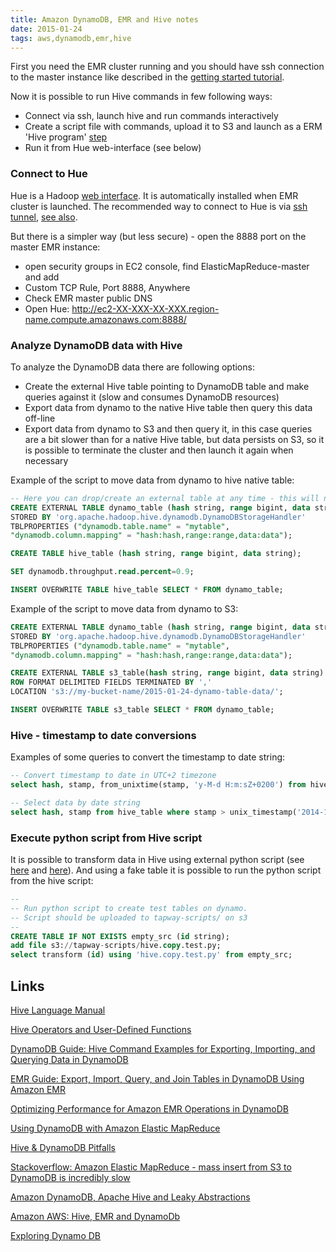 ```yaml
---
title: Amazon DynamoDB, EMR and Hive notes
date: 2015-01-24
tags: aws,dynamodb,emr,hive
---
```


First you need the EMR cluster running and you should have ssh connection to the master instance like described in the [getting started tutorial](http://docs.aws.amazon.com/ElasticMapReduce/latest/DeveloperGuide/emr-get-started.html).

Now it is possible to run Hive commands in few following ways:

* Connect via ssh, launch hive and run commands interactively
* Create a script file with commands, upload it to S3 and launch as a ERM 'Hive program' [step](http://docs.aws.amazon.com/ElasticMapReduce/latest/DeveloperGuide/CLI_CreatingaJobFlowUsingHive.html)
* Run it from Hue web-interface (see below)

<!-- more -->

### Connect to Hue
Hue is a Hadoop [web interface](http://gethue.com/). It is automatically installed when EMR cluster is launched.
The recommended way to connect to Hue is via [ssh tunnel](http://docs.aws.amazon.com/ElasticMapReduce/latest/DeveloperGuide/gsg-hue.html), [see also](http://docs.aws.amazon.com/ElasticMapReduce/latest/DeveloperGuide/accessing-hue.html).

But there is a simpler way (but less secure) - open the 8888 port on the master EMR instance:

* open security groups in EC2 console, find ElasticMapReduce-master and add
* Custom TCP Rule, Port 8888, Anywhere
* Check EMR master public DNS
* Open Hue: http://ec2-XX-XXX-XX-XXX.region-name.compute.amazonaws.com:8888/

### Analyze DynamoDB data with Hive

To analyze the DynamoDB data there are following options:

* Create the external Hive table pointing to DynamoDB table and make queries against it (slow and consumes DynamoDB resources)
* Export data from dynamo to the native Hive table then query this data off-line
* Export data from dynamo to S3 and then query it, in this case queries are a bit slower than for a native Hive table, but data persists on S3, so it is possible to terminate the cluster and then launch it again when necessary

Example of the script to move data from dynamo to hive native table:

```sql
-- Here you can drop/create an external table at any time - this will not affect real data
CREATE EXTERNAL TABLE dynamo_table (hash string, range bigint, data string)
STORED BY 'org.apache.hadoop.hive.dynamodb.DynamoDBStorageHandler'
TBLPROPERTIES ("dynamodb.table.name" = "mytable",
"dynamodb.column.mapping" = "hash:hash,range:range,data:data");

CREATE TABLE hive_table (hash string, range bigint, data string);

SET dynamodb.throughput.read.percent=0.9;

INSERT OVERWRITE TABLE hive_table SELECT * FROM dynamo_table;
```

Example of the script to move data from dynamo to S3:

```sql
CREATE EXTERNAL TABLE dynamo_table (hash string, range bigint, data string)
STORED BY 'org.apache.hadoop.hive.dynamodb.DynamoDBStorageHandler'
TBLPROPERTIES ("dynamodb.table.name" = "mytable",
"dynamodb.column.mapping" = "hash:hash,range:range,data:data");

CREATE EXTERNAL TABLE s3_table(hash string, range bigint, data string)
ROW FORMAT DELIMITED FIELDS TERMINATED BY ','
LOCATION 's3://my-bucket-name/2015-01-24-dynamo-table-data/';

INSERT OVERWRITE TABLE s3_table SELECT * FROM dynamo_table;

```

### Hive - timestamp to date conversions

Examples of some queries to convert the timestamp to date string:

```sql
-- Convert timestamp to date in UTC+2 timezone
select hash, stamp, from_unixtime(stamp, 'y-M-d H:m:sZ+0200') from hive_table limit 10;

-- Select data by date string
select hash, stamp from hive_table where stamp > unix_timestamp('2014-12-25 10:18:41+0200') limit 10;
```

### Execute python script from Hive script

It is possible to transform data in Hive using external python script (see [here](http://andreyfradkin.com/posts/2013/06/15/combining-hive-and-python/) and [here](http://www.lichun.cc/blog/2012/06/wordcount-mapreduce-example-using-hive-on-local-and-emr/)).
And using a fake table it is possible to run the python script from the hive script:

```sql
--
-- Run python script to create test tables on dynamo.
-- Script should be uploaded to tapway-scripts/ on s3
--
CREATE TABLE IF NOT EXISTS empty_src (id string);
add file s3://tapway-scripts/hive.copy.test.py;
select transform (id) using 'hive.copy.test.py' from empty_src;
```

## Links

[Hive Language Manual](https://cwiki.apache.org/confluence/display/Hive/LanguageManual)

[Hive Operators and User-Defined Functions](https://cwiki.apache.org/confluence/display/Hive/LanguageManual+UDF)

[DynamoDB Guide: Hive Command Examples for Exporting, Importing, and Querying Data in DynamoDB](http://docs.aws.amazon.com/amazondynamodb/latest/developerguide/EMR_Hive_Commands.html)

[EMR Guide: Export, Import, Query, and Join Tables in DynamoDB Using Amazon EMR](http://docs.aws.amazon.com/ElasticMapReduce/latest/DeveloperGuide/EMRforDynamoDB.html)

[Optimizing Performance for Amazon EMR Operations in DynamoDB](http://docs.aws.amazon.com/ElasticMapReduce/latest/DeveloperGuide/EMR_Hive_Optimizing.html)

[Using DynamoDB with Amazon Elastic MapReduce](https://aws.amazon.com/articles/Elastic-MapReduce/28549)

[Hive & DynamoDB Pitfalls](http://arjon.es/2014/01/29/hive-dynamodb-pitfalls/)

[Stackoverflow: Amazon Elastic MapReduce - mass insert from S3 to DynamoDB is incredibly slow](http://stackoverflow.com/questions/10683136/amazon-elastic-mapreduce-mass-insert-from-s3-to-dynamodb-is-incredibly-slow)

[Amazon DynamoDB, Apache Hive and Leaky Abstractions](http://martinharrigan.blogspot.com/2013/07/amazon-dynamodb-apache-hive-and-leaky.html)

[Amazon AWS: Hive, EMR and DynamoDb](http://blog.singhanuvrat.com/tech/amazon-aws-hive-emr-and-dynamodb)

[Exploring Dynamo DB](https://ariyabala.wordpress.com/2013/09/13/exploring-dynamo-db/)
